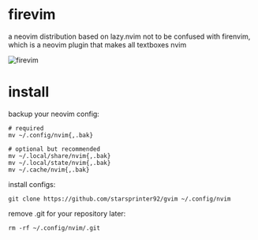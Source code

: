 # firevim
a neovim distribution based on lazy.nvim
not to be confused with firenvim, which is a neovim plugin that makes all textboxes nvim

![firevim](https://github.com/user-attachments/assets/d933d0a0-98c6-43c5-84e9-cc1d8b5e0659)


# install
backup your neovim config:
```
# required
mv ~/.config/nvim{,.bak}

# optional but recommended
mv ~/.local/share/nvim{,.bak}
mv ~/.local/state/nvim{,.bak}
mv ~/.cache/nvim{,.bak}
```

install configs:
``` 
git clone https://github.com/starsprinter92/gvim ~/.config/nvim
```
remove .git for your repository later:
```
rm -rf ~/.config/nvim/.git
```

